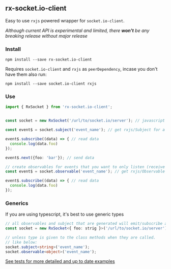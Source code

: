 ## rx-socket.io-client

Easy to use `rxjs` powered wrapper for `socket.io-client`.

*Although current API is experimental and limited, there __won't__ be any breaking release without major release*

### Install

`npm install --save rx-socket.io-client`

Requires `socket.io-client` and `rxjs` as `peerDependency`, incase you don't have them also run:

`npm install --save socket.io-client rxjs`

### Use

```typescript
import { RxSocket } from 'rx-socket.io-client';


const socket = new RxSocket('/url/to/socket.io/server'); // javascript 

const event$ = socket.subject('event_name'); // get rxjs/Subject for a specific event

event$.subscribe((data) => { // read data
  console.log(data.foo)
});

event$.next({foo: 'bar'}); // send data

// create observables for events that you want to only listen (receive data)
const event$ = socket.observable('event_name'); // get rxjs/Observable for a specific event

event$.subscribe((data) => { // read data
  console.log(data.foo)
});
```

### Generics

If you are using typescript, it's best to use generic types
```typescript
// all observables and subject that are generated will emit/subscribe an object with string `foo` property
const socket = new RxSocket<{ foo: strig }>('/url/to/socket.io/server');

// unless type is given to the class methods when they are called.
// like below:
socket.subject<string>('event_name');
socket.observable<object>('event_name');

```


[See tests for more detailed and up to date examples](./src/index.spec.ts)